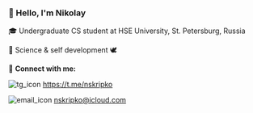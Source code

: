 ### 👋 Hello, I'm Nikolay

🎓 Undergraduate CS student at HSE University, St. Petersburg, Russia

📐 Science & self development 🕊️


🔗 **Connect with me:**

![tg_icon](https://github.com/Skripkon/Skripkon/assets/78466953/0671720b-f843-4f34-a8ff-25de9279c5d2) https://t.me/nskripko

![email_icon](https://github.com/Skripkon/Skripkon/assets/78466953/607345ce-e7a7-48a6-8e54-594bdd7076c8) nskripko@icloud.com 

